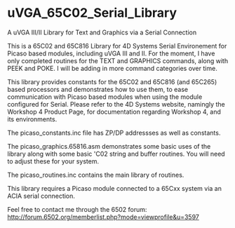 # uVGA_65C02_Serial_Library
A uVGA III/II Library for Text and Graphics via a Serial Connection

This is a 65C02 and 65C816 Library for 4D Systems Serial Environement for Picaso based modules, including uVGA III and II. 
For the moment, I have only completed routines for the TEXT and GRAPHICS commands, along with PEEK and POKE. I will be adding
in more command categories over time.

This library provides constants for the 65C02 and 65C816 (and 65C265) based processors and demonstrates how to use them, 
to ease communication with Picaso based modules when using the module configured for Serial. Please refer to the 4D Systems 
website, namingly the Workshop 4 Product Page, for documentation regarding Workshop 4, and its environments.

The picaso_constants.inc file has ZP/DP addressses as well as constants.

The picaso_graphics.65816.asm demonstrates some basic uses of the library along with some basic 'C02 string and buffer routines.
You will need to adjust these for your system.

The picaso_routines.inc contains the main library of routines.

This library requires a Picaso module connected to a 65Cxx system via an ACIA serial connection. 

Feel free to contact me through the 6502 forum: http://forum.6502.org/memberlist.php?mode=viewprofile&u=3597
